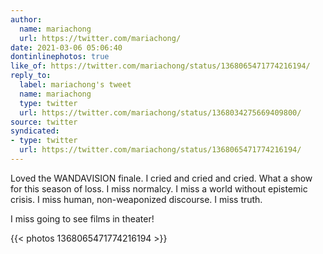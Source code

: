 ```yaml
---
author:
  name: mariachong
  url: https://twitter.com/mariachong/
date: 2021-03-06 05:06:40
dontinlinephotos: true
like_of: https://twitter.com/mariachong/status/1368065471774216194/
reply_to:
  label: mariachong's tweet
  name: mariachong
  type: twitter
  url: https://twitter.com/mariachong/status/1368034275669409800/
source: twitter
syndicated:
- type: twitter
  url: https://twitter.com/mariachong/status/1368065471774216194/
---
```


Loved the WANDAVISION finale. I cried and cried and cried. What a show for this season of loss. I miss normalcy. I miss a world without epistemic crisis. I miss human, non-weaponized discourse. I miss truth. 



I miss going to see films in theater! 

{{< photos 1368065471774216194 >}}